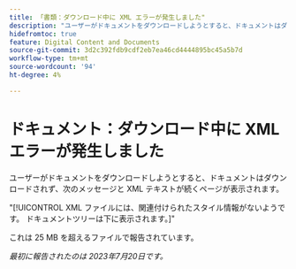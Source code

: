 ```yaml
---
title: 「書類：ダウンロード中に XML エラーが発生しました"
description: "ユーザーがドキュメントをダウンロードしようとすると、ドキュメントはダウンロードされず、ユーザーにはメッセージと XML テキストが続くページが表示されます。"
hidefromtoc: true
feature: Digital Content and Documents
source-git-commit: 3d2c392fdb9cdf2eb7ea46cd4444895bc45a5b7d
workflow-type: tm+mt
source-wordcount: '94'
ht-degree: 4%

---
```



# ドキュメント：ダウンロード中に XML エラーが発生しました

<!--WF, WFP TOCs-->

ユーザーがドキュメントをダウンロードしようとすると、ドキュメントはダウンロードされず、次のメッセージと XML テキストが続くページが表示されます。

&quot;[!UICONTROL XML ファイルには、関連付けられたスタイル情報がないようです。 ドキュメントツリーは下に表示されます。]&quot;

これは 25 MB を超えるファイルで報告されています。

_最初に報告されたのは 2023年7月20日です。_
